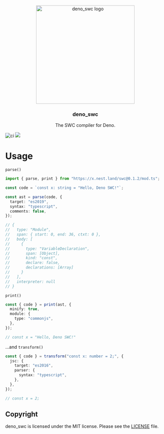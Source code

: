 <br />
<p align="center">
  <a href="https://github.com/nestdotland/deno_swc">
    <img src="https://raw.githubusercontent.com/nestdotland/deno_swc/master/assets/deno_swc.png" alt="deno_swc logo" width="310">
  </a>
  <h3 align="center">deno_swc</h3>

<p align="center">
    The SWC compiler for Deno.
 </p>
</p>

![ci](https://github.com/nestdotland/deno_swc/workflows/ci/badge.svg)
![](https://img.shields.io/github/v/release/nestdotland/deno_swc?style=plastic)

# Usage

`parse()`

```typescript
import { parse, print } from "https://x.nest.land/swc@0.1.2/mod.ts";

const code = `const x: string = "Hello, Deno SWC!"`;

const ast = parse(code, {
  target: "es2019",
  syntax: "typescript",
  comments: false,
});

// {
//   type: "Module",
//   span: { start: 0, end: 36, ctxt: 0 },
//   body: [
//     {
//       type: "VariableDeclaration",
//       span: [Object],
//       kind: "const",
//       declare: false,
//       declarations: [Array]
//     }
//   ],
//   interpreter: null
// }
```

`print()`

```typescript
const { code } = print(ast, {
  minify: true,
  module: {
    type: "commonjs",
  },
});

// const x = "Hello, Deno SWC!"
```

...and `transform()`

```typescript
const { code } = transform("const x: number = 2;", {
  jsc: {
    target: "es2016",
    parser: {
      syntax: "typescript",
    },
  },
});

// const x = 2;
```

## Copyright

deno_swc is licensed under the MIT license. Please see the [LICENSE](LICENSE)
file.
